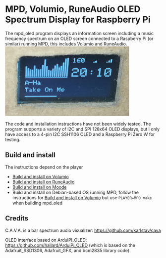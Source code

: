 # MPD, Volumio, RuneAudio OLED Spectrum Display for Raspberry Pi

The mpd_oled program displays an information screen including a music
frequency spectrum on an OLED screen connected to a Raspberry Pi (or similar)
running MPD, this includes Volumio and RuneAudio.
![OLED with mpd_oled](mpd_oled.jpg)

The code and installation instructions have not been widely tested. The
program supports a variety of I2C and SPI 128x64 OLED displays, but I only
have access to a 4-pin I2C SSH1106 OLED and a Raspberry Pi Zero W for
testing.

## Build and install

The instructions depend on the player

* [Build and install on Volumio](INSTALL_VOLUMIO.md)
* [Build and install on RuneAudio](INSTALL_RUNEAUDIO.md)
* [Build and install on Moode](INSTALL_MOODE.md)
* Build and install on Debian-based OS running MPD, follow the instructions
  for [Build and install on Volumio](INSTALL_VOLUMIO.md) but use
  `PLAYER=MPD make` when building mpd_oled


## Credits

C.A.V.A. is a bar spectrum audio visualizer: <https://github.com/karlstav/cava>

OLED interface based on ArduiPI_OLED: <https://github.com/hallard/ArduiPi_OLED>
(which is based on the Adafruit_SSD1306, Adafruit_GFX, and bcm2835 library
code).


